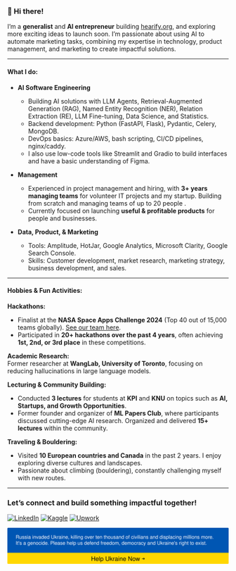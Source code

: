 ### 🔭 Hi there!

I’m a **generalist** and **AI entrepreneur** building [hearify.org](https://hearify.org), and exploring more exciting ideas to launch soon. I’m passionate about using AI to automate marketing tasks, combining my expertise in technology, product management, and marketing to create impactful solutions. 

---

#### **What I do:**
- **AI Software Engineering**  
  - Building AI solutions with LLM Agents, Retrieval-Augmented Generation (RAG), Named Entity Recognition (NER), Relation Extraction (RE), LLM Fine-tuning, Data Science, and Statistics.
  - Backend development: Python (FastAPI, Flask), Pydantic, Celery, MongoDB.
  - DevOps basics: Azure/AWS, bash scripting, CI/CD pipelines, nginx/caddy.  
  - I also use low-code tools like Streamlit and Gradio to build interfaces and have a basic understanding of Figma.

- **Management**  
  - Experienced in project management and hiring, with **3+ years managing teams** for volunteer IT projects and my startup. Building from scratch and managing teams of up to 20 people .
  - Currently focused on launching **useful & profitable products** for people and businesses.  

- **Data, Product, & Marketing**  
  - Tools: Amplitude, HotJar, Google Analytics, Microsoft Clarity, Google Search Console.
  - Skills: Customer development, market research, marketing strategy, business development, and sales.

---

#### **Hobbies & Fun Activities:**  
**Hackathons:**  
  - Finalist at the **NASA Space Apps Challenge 2024** (Top 40 out of 15,000 teams globally). [See our team here](https://www.spaceappschallenge.org/nasa-space-apps-2024/find-a-team/lazyvarenyky/).
  - Participated in **20+ hackathons over the past 4 years**, often achieving **1st, 2nd, or 3rd place** in these competitions.  

**Academic Research:**  
  Former researcher at **WangLab, University of Toronto**, focusing on reducing hallucinations in large language models.  

**Lecturing & Community Building:**  
  - Conducted **3 lectures** for students at **KPI** and **KNU** on topics such as **AI, Startups, and Growth Opportunities**.  
  - Former founder and organizer of **ML Papers Club**, where participants discussed cutting-edge AI research. Organized and delivered **15+ lectures** within the community.

**Traveling & Bouldering:**  
  - Visited **10 European countries and Canada** in the past 2 years. I enjoy exploring diverse cultures and landscapes.  
  - Passionate about climbing (bouldering), constantly challenging myself with new routes.  


---

### Let’s connect and build something impactful together! 

[![LinkedIn](https://img.shields.io/badge/linkedin-%230077B5.svg?style=for-the-badge&logo=linkedin&logoColor=white)](https://www.linkedin.com/in/sofiia-shaposhnikova)
[![Kaggle](https://img.shields.io/badge/Kaggle-035a7d?style=for-the-badge&logo=kaggle&logoColor=white)](https://www.kaggle.com/sofishaposhnikova)
[![Upwork](https://img.shields.io/badge/UpWork-6FDA44?style=for-the-badge&logo=Upwork&logoColor=white)](https://www.upwork.com/freelancers/~01a0f3397a94d7da27)

<!--


[![LeetCode](https://img.shields.io/badge/LeetCode-000000?style=for-the-badge&logo=LeetCode&logoColor=#d16c06)](https://leetcode.com/sofi16616/)

### GitHub Stats:

<a href="https://github.com/zhao9797">
    <img align="left" width="45%" src="https://github-readme-stats.vercel.app/api?username=Teasotea&theme=nightowl&show_icons=true" />
</a>



**Teasotea/Teasotea** is a ✨ _special_ ✨ repository because its `README.md` (this file) appears on your GitHub profile.

Here are some ideas to get you started:

- 🔭 I’m currently working on ...
- 🌱 I’m currently learning ...
- 👯 I’m looking to collaborate on ...
- 🤔 I’m looking for help with ...
- 💬 Ask me about ...
- 📫 How to reach me: ...
- 😄 Pronouns: ...
- ⚡ Fun fact: ...


![Gmail](https://img.shields.io/badge/Gmail-D14836?style=for-the-badge&logo=gmail&logoColor=white) sofi16616@gmail.com

-->


[![Stand With Ukraine](https://raw.githubusercontent.com/vshymanskyy/StandWithUkraine/main/banner2-direct.svg)](https://stand-with-ukraine.pp.ua)
